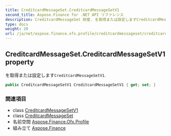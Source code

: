 ```yaml
---
title: CreditcardMessageSet.CreditcardMessageSetV1
second_title: Aspose.Finance for .NET API リファレンス
description: CreditcardMessageSet 財産. を取得または設定しますCreditcardMessageSetV1.
type: docs
weight: 20
url: /ja/net/aspose.finance.ofx.profile/creditcardmessageset/creditcardmessagesetv1/
---
```

## CreditcardMessageSet.CreditcardMessageSetV1 property

を取得または設定します`CreditcardMessageSetV1`.

```csharp
public CreditcardMessageSetV1 CreditcardMessageSetV1 { get; set; }
```

### 関連項目

* class [CreditcardMessageSetV1](../../creditcardmessagesetv1/)
* class [CreditcardMessageSet](../)
* 名前空間 [Aspose.Finance.Ofx.Profile](../../creditcardmessageset/)
* 組み立て [Aspose.Finance](../../../)



